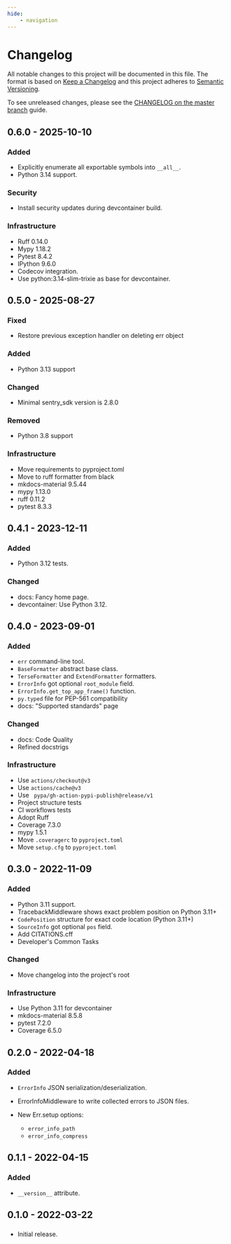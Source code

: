 ```yaml
---
hide:
    - navigation
---
```

# Changelog

All notable changes to this project will be documented in this file.
The format is based on [Keep a Changelog](https://keepachangelog.com/en/1.0.0/)
and this project adheres to [Semantic Versioning](https://semver.org/spec/v2.0.0.html).

To see unreleased changes, please see the [CHANGELOG on the master branch](https://github.com/gufolabs/gufo_err/blob/master/CHANGELOG.md) guide.

## 0.6.0 - 2025-10-10

### Added

* Explicitly enumerate all exportable symbols into `__all__`.
* Python 3.14 support.

### Security

* Install security updates during devcontainer build.

### Infrastructure

* Ruff 0.14.0
* Mypy 1.18.2
* Pytest 8.4.2
* IPython 9.6.0
* Codecov integration.
* Use python:3.14-slim-trixie as base for devcontainer.

## 0.5.0 - 2025-08-27

### Fixed

* Restore previous exception handler on deleting err object

### Added

* Python 3.13 support

### Changed

* Minimal sentry_sdk version is 2.8.0

### Removed

* Python 3.8 support

### Infrastructure

* Move requirements to pyproject.toml
* Move to ruff formatter from black
* mkdocs-material 9.5.44
* mypy 1.13.0
* ruff 0.11.2
* pytest 8.3.3

## 0.4.1 - 2023-12-11

### Added

* Python 3.12 tests.

### Changed

* docs: Fancy home page.
* devcontainer: Use Python 3.12.

## 0.4.0 - 2023-09-01

### Added

* `err` command-line tool.
* `BaseFormatter` abstract base class.
* `TerseFormatter` and `ExtendFormatter` formatters.
* `ErrorInfo` got optional `root_module` field.
* `ErrorInfo.get_top_app_frame()` function.
* `py.typed` file for PEP-561 compatibility
* docs: "Supported standards" page

### Changed

* docs: Code Quality
* Refined docstrigs

### Infrastructure

* Use `actions/checkout@v3`
* Use `actions/cache@v3`
* Use ` pypa/gh-action-pypi-publish@release/v1`
* Project structure tests
* CI workflows tests
* Adopt Ruff
* Coverage 7.3.0
* mypy 1.5.1
* Move `.coveragerc` to `pyproject.toml`
* Move `setup.cfg` to `pyproject.toml`

## 0.3.0 - 2022-11-09

### Added

* Python 3.11 support.
* TracebackMiddleware shows exact problem position on Python 3.11+
* `CodePosition` structure for exact code location (Python 3.11+)
* `SourceInfo` got optional `pos` field.
* Add CITATIONS.cff
* Developer's Common Tasks

### Changed

* Move changelog into the project's root

### Infrastructure

* Use Python 3.11 for devcontainer
* mkdocs-material 8.5.8
* pytest 7.2.0
* Coverage 6.5.0

## 0.2.0 - 2022-04-18

###  Added

* `ErrorInfo` JSON serialization/deserialization.
* ErrorInfoMiddleware to write collected errors to JSON files.
* New Err.setup options:
  
    * `error_info_path`
    * `error_info_compress`

## 0.1.1 - 2022-04-15

### Added

* `__version__` attribute.

## 0.1.0 - 2022-03-22

### 

* Initial release.